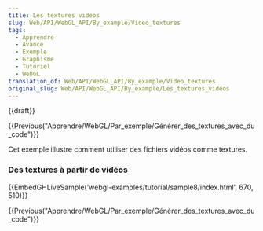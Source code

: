 ```yaml
---
title: Les textures vidéos
slug: Web/API/WebGL_API/By_example/Video_textures
tags:
  - Apprendre
  - Avancé
  - Exemple
  - Graphisme
  - Tutoriel
  - WebGL
translation_of: Web/API/WebGL_API/By_example/Video_textures
original_slug: Web/API/WebGL_API/By_example/Les_textures_vidéos
---
```

{{draft}}

{{Previous("Apprendre/WebGL/Par_exemple/Générer_des_textures_avec_du_code")}}

Cet exemple illustre comment utiliser des fichiers vidéos comme textures.

### Des textures à partir de vidéos

{{EmbedGHLiveSample('webgl-examples/tutorial/sample8/index.html', 670, 510)}}

{{Previous("Apprendre/WebGL/Par_exemple/Générer_des_textures_avec_du_code")}}
